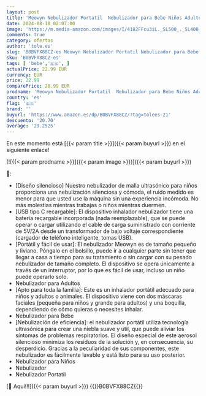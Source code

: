 ```yaml
---
layout: post
title: 'Meowyn Nebulizador Portatil  Nebulizador para Bebe Niños Adultos  Silenciosa Inhaladores Eléctricos Recargable USB-C con Diseño Portátil  fácil de usar y Limpiar  para Uso Doméstico y de Viaje'
date: 2024-08-18 02:07:00
image: 'https://m.media-amazon.com/images/I/4182FFcu3iL._SL500_._SL400_.jpg'
comments: true
category: ofertas
author: 'tole.es'
slug: 'B0BVFX88CZ-es Meowyn Nebulizador Portatil Nebulizador para Bebe Niños...'
sku: 'B0BVFX88CZ-es'
tags: [ 'bebe','🇪🇸', ]
actualPrice: 22.99 EUR
currency: EUR
price: 22.99
comparePrice: 28.99 EUR
prodname: 'Meowyn Nebulizador Portatil  Nebulizador para Bebe Niños Adultos  Silenciosa Inhaladores Eléctricos Recargable USB-C con Diseño Portátil  fácil de usar y Limpiar  para Uso Doméstico y de Viaje'
country: 'es'
flag: '🇪🇸'
brand: ''
buyurl: 'https://www.amazon.es/dp/B0BVFX88CZ/?tag=tolees-21'
descuento: '20.70'
average: '29.2525'
---
```


En este momento está [{{< param title >}}]({{< param buyurl >}}) en el siguiente enlace!

[![{{< param prodname >}}]({{< param image >}})]({{< param buyurl >}})

🔎:

- [Diseño silencioso] Nuestro nebulizador de malla ultrasónico para niños proporciona una nebulización silenciosa y cómoda, el ruido medido es menor para que usted use la máquina sin una experiencia incómoda. No más molestias mientras trabajas o niños mientras duermen.
- [USB tipo C recargable]: El dispositivo inhalador nebulizador tiene una batería recargable incorporada (nada reemplazable), que se puede operar o cargar utilizando el cable de carga suministrado con corriente de 5V/2A desde un transformador de bajo voltaje correspondiente (cargador de teléfono inteligente, tomas USB).
- [Portátil y fácil de usar]: El nebulizador Meowyn es de tamaño pequeño y liviano. Póngalo en el bolsillo, puede ir a cualquier parte sin tener que llegar a casa a tiempo para su tratamiento o sin cargar con su pesado nebulizador de tamaño completo. El dispositivo se opera únicamente a través de un interruptor, por lo que es fácil de usar, incluso un niño puede operarlo solo.
- Nebulizador para Adultos
- [Apto para toda la familia]: Este es un inhalador portátil adecuado para niños y adultos o animales. El dispositivo viene con dos máscaras faciales (pequeña para niños y grande para adultos) y una boquilla, dependiendo de cómo quieras o necesites inhalar.
- Nebulizador para Bebe
- [Nebulización de eficiencia]: el nebulizador portátil utiliza tecnología ultrasónica para crear una niebla suave y útil, que puede aliviar los síntomas de problemas respiratorios. El diseño especial de este aerosol silencioso minimiza los residuos de la solución y, en consecuencia, su desperdicio. Gracias a la peculiaridad de sus componentes, este nebulizador es fácilmente lavable y está listo para su uso posterior.
- Nebulizador para Niños
- Nebulizador
- Nebulizador Portatil

[🛒 Aquí!!!]({{< param buyurl >}})
{{<world>}}B0BVFX88CZ{{</world>}}
